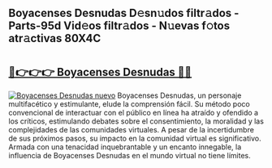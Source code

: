 ## Boyacenses Desnudas D𝚎sn𝚞dos filtr𝚊dos - Parts-95d Vid𝚎os filtr𝚊dos - N𝚞evas f𝚘tos atr𝚊ctivas 80X4C

# <h2><a href="http://mb99zw4.tromn.icu/?c=Boyacenses+Desnudas">🔗👉👉👉 Boyacenses Desnudas 🔗🔗</a></h2>

[![Boyacenses Desnudas nuevo](https://i.imgur.com/pEAQMta.gif)](http://mb99zw4.tromn.icu/?c=Boyacenses+Desnudas)
Boyacenses Desnudas, un personaje multifacético y estimulante, elude la comprensión fácil. Su método poco convencional de interactuar con el público en línea ha atraído y ofendido a los críticos, estimulando debates sobre el consentimiento, la moralidad y las complejidades de las comunidades virtuales. A pesar de la incertidumbre de sus próximos pasos, su impacto en la comunidad virtual es significativo. Armada con una tenacidad inquebrantable y un encanto innegable, la influencia de Boyacenses Desnudas en el mundo virtual no tiene límites.
